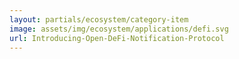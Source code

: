 ```yaml
---
layout: partials/ecosystem/category-item
image: assets/img/ecosystem/applications/defi.svg
url: Introducing-Open-DeFi-Notification-Protocol
---
```

